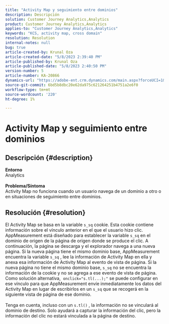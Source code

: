 ```yaml
---
title: "Activity Map y seguimiento entre dominios"
description: Descripción
solution: Customer Journey Analytics,Analytics
product: Customer Journey Analytics,Analytics
applies-to: "Customer Journey Analytics,Analytics"
keywords: "KCS, activity map, cross domain"
resolution: Resolution
internal-notes: null
bug: true
article-created-by: Krunal Oza
article-created-date: "5/8/2023 2:39:40 PM"
article-published-by: Krunal Oza
article-published-date: "5/8/2023 2:40:50 PM"
version-number: 5
article-number: KA-20866
dynamics-url: "https://adobe-ent.crm.dynamics.com/main.aspx?forceUCI=1&pagetype=entityrecord&etn=knowledgearticle&id=01b5e223-aeed-ed11-8849-6045bd006268"
source-git-commit: 6bd5b8dbc20e62da975c621264251b4751a2e6f0
workflow-type: tm+mt
source-wordcount: '220'
ht-degree: 1%

---
```


# Activity Map y seguimiento entre dominios

## Descripción {#description}

<b>Entorno</b><br>Analytics<br> <br><b>Problema/Síntoma</b><br>Activity Map no funciona cuando un usuario navega de un dominio a otro o en situaciones de seguimiento entre dominios.

## Resolución {#resolution}

El Activity Map se basa en la variable `s_sq` cookie. Esta cookie contiene información sobre el vínculo anterior en el que el usuario hizo clic.<br>AppMeasurement está diseñado para establecer la variable `s_sq` en el dominio de origen de la página de origen donde se produce el clic. A continuación, la página se descarga y el explorador navega a una nueva página. Si la nueva página tiene el mismo dominio base, AppMeasurement encuentra la variable `s_sq` , lee la información de Activity Map en ella y anexa esa información de Activity Map al evento de vista de página. Si la nueva página no tiene el mismo dominio base, `s_sq` no se encuentra la información de la cookie y no se agrega a ese evento de vista de página.<br>Como solución alternativa,  `onclick="s.tl(...);"` se puede configurar en ese vínculo para que AppMeasurement envíe inmediatamente los datos del Activity Map en lugar de escribirlos en un `s_sq` que se recogerá en la siguiente vista de página de ese dominio.<br> <br>Tenga en cuenta, incluso con un `s.tl()` , la información no se vinculará al dominio de destino. Solo ayudará a capturar la información del clic, pero la información del clic no estará vinculada a la página de destino.<br>



